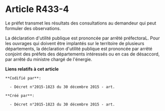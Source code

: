 # Article R433-4

Le préfet transmet les résultats des consultations au demandeur qui peut formuler des observations.

La déclaration d'utilité publique est prononcée par arrêté préfectoraL. Pour les ouvrages qui doivent être implantés sur le
territoire de plusieurs départements, la déclaration d'utilité publique est prononcée par arrêté conjoint des préfets des
départements intéressés ou en cas de désaccord, par arrêté du ministre chargé de l'énergie.

**Liens relatifs à cet article**

	**Codifié par**:

	  - Décret n°2015-1823 du 30 décembre 2015 - art.

	**Créé par**:

	  - Décret n°2015-1823 du 30 décembre 2015 - art.
